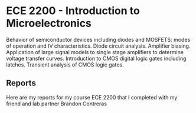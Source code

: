 # ECE 2200 - Introduction to Microelectronics
Behavior of semiconductor devices including diodes and MOSFETS: modes of operation and IV characteristics. Diode circuit analysis. Amplifier biasing. Application of large signal models to single stage amplifiers to determine voltage transfer curves. Introduction to CMOS digital logic gates including latches. Transient analysis of CMOS logic gates.

## Reports
Here are my reports for my course ECE 2200 that I completed with my friend and lab partner Brandon Contreras
